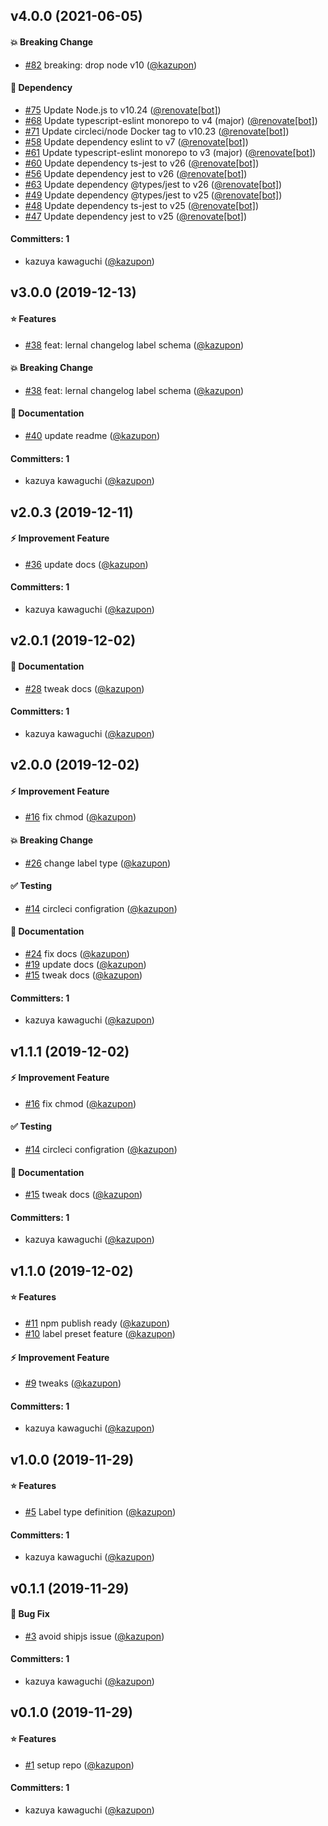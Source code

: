 
## v4.0.0 (2021-06-05)

#### :boom: Breaking Change
* [#82](https://github.com/kazupon/lerna-changelog-label-schema/pull/82) breaking: drop node v10 ([@kazupon](https://github.com/kazupon))

#### :pushpin: Dependency
* [#75](https://github.com/kazupon/lerna-changelog-label-schema/pull/75) Update Node.js to v10.24 ([@renovate[bot]](https://github.com/apps/renovate))
* [#68](https://github.com/kazupon/lerna-changelog-label-schema/pull/68) Update typescript-eslint monorepo to v4 (major) ([@renovate[bot]](https://github.com/apps/renovate))
* [#71](https://github.com/kazupon/lerna-changelog-label-schema/pull/71) Update circleci/node Docker tag to v10.23 ([@renovate[bot]](https://github.com/apps/renovate))
* [#58](https://github.com/kazupon/lerna-changelog-label-schema/pull/58) Update dependency eslint to v7 ([@renovate[bot]](https://github.com/apps/renovate))
* [#61](https://github.com/kazupon/lerna-changelog-label-schema/pull/61) Update typescript-eslint monorepo to v3 (major) ([@renovate[bot]](https://github.com/apps/renovate))
* [#60](https://github.com/kazupon/lerna-changelog-label-schema/pull/60) Update dependency ts-jest to v26 ([@renovate[bot]](https://github.com/apps/renovate))
* [#56](https://github.com/kazupon/lerna-changelog-label-schema/pull/56) Update dependency jest to v26 ([@renovate[bot]](https://github.com/apps/renovate))
* [#63](https://github.com/kazupon/lerna-changelog-label-schema/pull/63) Update dependency @types/jest to v26 ([@renovate[bot]](https://github.com/apps/renovate))
* [#49](https://github.com/kazupon/lerna-changelog-label-schema/pull/49) Update dependency @types/jest to v25 ([@renovate[bot]](https://github.com/apps/renovate))
* [#48](https://github.com/kazupon/lerna-changelog-label-schema/pull/48) Update dependency ts-jest to v25 ([@renovate[bot]](https://github.com/apps/renovate))
* [#47](https://github.com/kazupon/lerna-changelog-label-schema/pull/47) Update dependency jest to v25 ([@renovate[bot]](https://github.com/apps/renovate))

#### Committers: 1
- kazuya kawaguchi ([@kazupon](https://github.com/kazupon))


## v3.0.0 (2019-12-13)

#### :star: Features
* [#38](https://github.com/kazupon/lerna-changelog-label-schema/pull/38) feat: lernal changelog label schema  ([@kazupon](https://github.com/kazupon))

#### :boom: Breaking Change
* [#38](https://github.com/kazupon/lerna-changelog-label-schema/pull/38) feat: lernal changelog label schema  ([@kazupon](https://github.com/kazupon))

#### :pencil: Documentation
* [#40](https://github.com/kazupon/lerna-changelog-label-schema/pull/40) update readme ([@kazupon](https://github.com/kazupon))

#### Committers: 1
- kazuya kawaguchi ([@kazupon](https://github.com/kazupon))


## v2.0.3 (2019-12-11)

#### :zap: Improvement Feature
* [#36](https://github.com/kazupon/lerna-changelog-label-schema/pull/36) update docs ([@kazupon](https://github.com/kazupon))

#### Committers: 1
- kazuya kawaguchi ([@kazupon](https://github.com/kazupon))


## v2.0.1 (2019-12-02)

#### :pencil: Documentation
* [#28](https://github.com/kazupon/lerna-changelog-label-types/pull/28) tweak docs ([@kazupon](https://github.com/kazupon))

#### Committers: 1
- kazuya kawaguchi ([@kazupon](https://github.com/kazupon))


## v2.0.0 (2019-12-02)

#### :zap: Improvement Feature
* [#16](https://github.com/kazupon/lerna-changelog-label-types/pull/16) fix chmod ([@kazupon](https://github.com/kazupon))

#### :boom: Breaking Change
* [#26](https://github.com/kazupon/lerna-changelog-label-types/pull/26) change label type ([@kazupon](https://github.com/kazupon))

#### :white_check_mark: Testing
* [#14](https://github.com/kazupon/lerna-changelog-label-types/pull/14) circleci configration ([@kazupon](https://github.com/kazupon))

#### :pencil: Documentation
* [#24](https://github.com/kazupon/lerna-changelog-label-types/pull/24) fix docs ([@kazupon](https://github.com/kazupon))
* [#19](https://github.com/kazupon/lerna-changelog-label-types/pull/19) update docs ([@kazupon](https://github.com/kazupon))
* [#15](https://github.com/kazupon/lerna-changelog-label-types/pull/15) tweak docs ([@kazupon](https://github.com/kazupon))

#### Committers: 1
- kazuya kawaguchi ([@kazupon](https://github.com/kazupon))


## v1.1.1 (2019-12-02)

#### :zap: Improvement Feature
* [#16](https://github.com/kazupon/lerna-changelog-label-types/pull/16) fix chmod ([@kazupon](https://github.com/kazupon))

#### :white_check_mark: Testing
* [#14](https://github.com/kazupon/lerna-changelog-label-types/pull/14) circleci configration ([@kazupon](https://github.com/kazupon))

#### :pencil: Documentation
* [#15](https://github.com/kazupon/lerna-changelog-label-types/pull/15) tweak docs ([@kazupon](https://github.com/kazupon))

#### Committers: 1
- kazuya kawaguchi ([@kazupon](https://github.com/kazupon))


## v1.1.0 (2019-12-02)

#### :star: Features
* [#11](https://github.com/kazupon/lerna-changelog-label-types/pull/11) npm publish ready ([@kazupon](https://github.com/kazupon))
* [#10](https://github.com/kazupon/lerna-changelog-label-types/pull/10) label preset feature ([@kazupon](https://github.com/kazupon))

#### :zap: Improvement Feature
* [#9](https://github.com/kazupon/lerna-changelog-label-types/pull/9) tweaks ([@kazupon](https://github.com/kazupon))

#### Committers: 1
- kazuya kawaguchi ([@kazupon](https://github.com/kazupon))


## v1.0.0 (2019-11-29)

#### :star: Features
* [#5](https://github.com/kazupon/lerna-changelog-label-types/pull/5) Label type definition ([@kazupon](https://github.com/kazupon))

#### Committers: 1
- kazuya kawaguchi ([@kazupon](https://github.com/kazupon))


## v0.1.1 (2019-11-29)

#### :bug: Bug Fix
* [#3](https://github.com/kazupon/lerna-changelog-label-types/pull/3) avoid shipjs issue ([@kazupon](https://github.com/kazupon))

#### Committers: 1
- kazuya kawaguchi ([@kazupon](https://github.com/kazupon))


## v0.1.0 (2019-11-29)

#### :star: Features
* [#1](https://github.com/kazupon/lerna-changelog-label-types/pull/1) setup repo ([@kazupon](https://github.com/kazupon))

#### Committers: 1
- kazuya kawaguchi ([@kazupon](https://github.com/kazupon))

